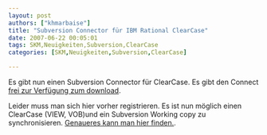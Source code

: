 ```yaml
---
layout: post
authors: ["khmarbaise"]
title: "Subversion Connector für IBM Rational ClearCase"
date: 2007-06-22 00:05:01
tags: SKM,Neuigkeiten,Subversion,ClearCase
categories: [SKM,Neuigkeiten,Subversion,ClearCase]

---
```

Es gibt nun einen Subversion Connector für ClearCase. Es gibt den Connect <a href="http://downloads.open.collab.net/cip.html">frei zur Verfügung 
zum download</a>. 

Leider muss man sich hier vorher registrieren. Es ist nun möglich einen ClearCase (VIEW, VOB)und ein Subversion Working copy zu synchronisieren. 
<a href="http://blogs.open.collab.net/svn/2007/06/subversion-conn.html">Genaueres kann man hier finden.</a>.
